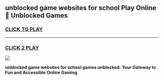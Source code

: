 
## unblocked game websites for school Play Online 👋 Unblocked Games
<h3>
<a href="https://news.freeplayer.one?title=unblocked_game_websites_for_school&ref=17GH">CLICK TO PLAY</a></h3>
<hr>

<h3>
<a href="https://news.freeplayer.one?title=unblocked_game_websites_for_school&ref=17GH">CLICK 2 PLAY</a>
  
</h3>

<a href="https://news.freeplayer.one?title=unblocked_game_websites_for_school&ref=17GH/"><img src="https://clearcache.store/games.png"></a>


**unblocked game websites for school games unblocked: Your Gateway to Fun and Accessible Online Gaming**
